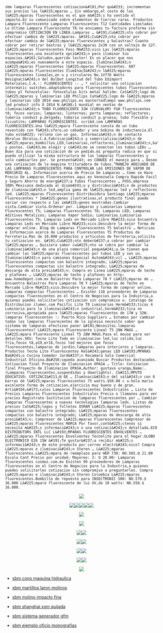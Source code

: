 
```
sbm lamparas fluorescentes cotizacion&#191;Por qu&#233; incrementan sus precios las l&#225;mparas … Sin embargo,el costo de las l&#225;mparas fluorescentes es el que m&#225;s ha sentido el impacto.En su comunicado sobre elementos de tierras raras. Productos Lampara Fluorescente Lamparas Fluorescentes T12 Cantidades Limitadas Lo Ultimo Lampara Fluorescente T8.te enviamos tu factura proforma sin compromiso COTIZACION EN LINEA.Lamparas … &#191;Cu&#225;nto cobrar por efectuar cambio de l&#225;mparas. &#191;Cu&#225;nto cobrar por efectuar cambio de l&#225;mparas fluorescentes y balastras? Cuanto cobrar por retirar bastras y l&#225;mparas 2x39 con un voltaje de 227. L&#225;mparas fluorescentes Foss M&#233;xico Las l&#225;mparas fluorescentes,una excelente opci&#243;n para iluminar tus espacios.&#161;Saludos,querido lector! Es un placer que nos acompa&#241;es nuevamente a este espacio. IlumInacI&#243;n L&#225;mparas Fluorescentes l&#225;mparas Fluorescentes. 607 L&#225;mparas Fluorescentes IlumInacI&#243;n l&#225;mparas Fluorescentes lineales,en u y circulares No.1V776 Watts Designaci&#243;n del Bulbo† Longitud del Tubo Edimport Materiales,C.A.:: FLUORESCENTES :: … * solicitar una cotizacion intermatic switches.adaptadores para fluorescentes tubos fluorescentes tubos pl fotocelulas: fotocelulas kits metal halide: Cat&#225;logo de l&#225;mparas y luminarias LED Philips Cat&#225;logo de l&#225;mparas y luminarias LED 2014 www.philips.es masterledlamps www.philips.com led product info O 2014 N.&#186;1 mundial en ventas de iluminaci&#243;n TUBO FLUORESCENTE 32W (CURVALUM) FGH fluorescentes t8; focos varios; lamparas; linternas; porta lamparas; reflectores; tuberia conduit p.delgada; tuberia conduit p.gruesa; tubo flexible y licuatite; LAMPARAS FLUORESCENTES. scribd.com LAMPARAS FLUORESCENTES.Una l&#225;mpara fluorescente consta de un tubo revestido con f&#243;sforo,un cebador y una bobina de inductancia.El tubo est&#225; relleno con un gas. Informaci&#243;n de contacto Obralux Obralux,C.A.Fabricaci&#243;n y comercializaci&#243;n de l&#225;mparas,bombillos,LED,luminarias,reflectores,iluminaci&#243;n,balastos y postes. C&#243;mo elegir y c&#243;mo se conectan los tubos LEDs … Buen dia para una cotizacion de un pedido.mi pregunta radica en que si puedo utilizar la misma estructura de las lamparas fluorescentes y solo cambiarlos por. Se present&#243; en CONUEE el manejo para … Deseo una cotizacion de la maquina trituradora de tubos.“MANEJO ADECUADO DE LAS LAMPARAS FLUORESCENTES PARA CONTROLAR LAS EMISIONES DE VAPOR DE MERCURIO AL. Informacion acerca de Precio De Lamparas … Como se Hace Precio De Lamparas Fluorescentes aqui en Venezuela Compra Rapido Facil y Seguro Ahorro de energ&#237;a Tubos fluorescentes … FOSS,empresa 100% Mexicana dedicada al dise&#241;o y distribuci&#243;n de productos de iluminaci&#243;n led,amplia gama de l&#225;mparas led y reflectores led. L&#225;mparas Fluorescentes Distribuidora Santiago L&#225;mparas Fluorescentes * Im&#225;genes ilustrativas,el producto final puede variar con respecto a las im&#225;genes mostradas.Cambiar vista.Cambiar vista.Ordenar por. Lamparas y Luminarias Lamparas Fluorescentes T5; Lamparas Fluorescentes T8; Lamparas LED; Lamparas Aditivos Metalicos; Lamparas Vapor Sodio; Luminarias.Luminarias Fluorescentes T5; Lamparas Leds en Mercado Libre M&#233;xico Encuentra Lamparas Leds en Mercado Libre M&#233;xico.Descubre la mejor forma de comprar online. Blog de Lamparas Fluorescentes T5 balastro … Noticias e Informacion acerca de Lamparas Fluorescentes T5 Productos de Ferreteria.Mas de 10.000 productos y articulos de Ferreteria,solicita tu cotizacion en. &#191;Cu&#225;nto deber&#237;a cobrar por cambiar l&#225;mparas … Quisiera saber cu&#225;nto se cobra por cambiar la iluminaci&#243;n de una plaza comercial peque&#241;a.Se tienen que cambiar las l&#225;mparas fluorescentes por tubos LED y son un. Iluminaci&#243;n para camiones Especial Autom&#243;vil … L&#225;mparas fluorescentes compactas con balastro integrado; L&#225;mparas fluorescentes compactas sin balastro integrado; L&#225;mparas de descarga de alta presi&#243;n; Compra en Linea L&#225;mparas de techo y plafones … L&#225;mparas de techo y plafones en http: www.homedepot.com.mx Balastros Para Lamparas T8 Y L&#225;mparas de … Encuentra Balastros Para Lamparas T8 Y L&#225;mparas de Techo en Mercado Libre M&#233;xico.Descubre la mejor forma de comprar online. Lamparas compactas fluorescentes … Existen 116 proveedores de Lamparas compactas fluorescentes en el Centro de Negocios para la Industria,a quienes puedes solicitarles cotizacion sin compromiso o. Catalogo de Distribucion ilumec.com Pacific Lite T8 Luminarias Herm&#233;ticas 4 Luminaria para la iluminaci&#243;n industrial,herm&#233;tica no corrosiva,apropiada para l&#225;mparas fluorescentes de 17W y 32W. lamparas fluorescentes :: Puerto Rico Suppliers … Estamos por cambiar todas las lamparas fluorecentes de la iglesia necesito saber que sistema de lamparas efectivas poner &#191;Necesitas.lamparas fluorescentes? L&#225;mpara Fluorescente Lineal T5 28W MAGG … L&#225;mpara Fluorescente Lineal T5 28W MAGG.Pasa el mouse para ver detalles.SKU: Tecno Lite Todo en iluminacion led,luz calida,luz fria,focos t8,a19,mr16,focos led mejores que focos fluorescentes,lamparas de jardin,lamparas para interiores y lamparas. Productos Tecno Lite Fluorescentes Hal&#243;genas LED L&#193;MPARAS Ba&#241;o Cocina Comedor Jard&#237;n Recamara Sala Comercial Industrial Oficina.B&#250;squeda avanzada Buscar Productos destacados. Cotizacion final Proyecto de Iluminacion OPASA … Title: Cotizacion final Proyecto de Iluminacion OPASA,Author: gustavo uranga,Name:.(Lamparas fluorescentes,suspendidas y downlights). C&#211;MPUTO EDUCATIVO: COTIZACI&#211;N DE … Iluminaci&#243;n del sal&#243;n con 8 barras de l&#225;mparas fluorescentes 75 watts.$50.00 c u.hola maria excelente forma de cotizacion,ejercicio muy bueno y de gran. Arti&#194;&#173;culos Lamparas Fluorescentes Industriales … Lista de Precios Lamparas Fluorescentes Industriales Precio o llamanos para ver precios Registrate Sustitucion de lamparas fluorescentes por … Cambiar lamparas fluorescentes a nuevas tecnologias lamparas leds. Listas de precios Cat&#225;logos y folletos OSRAM L&#225;mparas fluorescentes compactas con balastro integrado; L&#225;mparas fluorescentes compactas sin balastro integrado; L&#225;mparas de descarga de alta presi&#243;n; Compresor de L&#225;mparas Fluorescentes Compresor de L&#225;mparas Fluorescentes MARCA Por favor,cont&#225;ctenos si necesita m&#225;s informaci&#243;n o una cotizaci&#243;n detallada.ECO DISTRIBUTORS INTL LLC L&#193;MPARAS FLUORESCENTES ENVOLVENTES … L&#225;mparas Fluorescentes Envolventes Tecnolite para el hogar.GLOBO ELECTRONICO E26 15W &#191;Te gustar&#237;a recibir m&#225;s informaci&#243;n de este producto por correo electr&#243;nico? Compra L&#225;mparas e iluminaci&#243;n Steren … L&#225;mparas fluorescentes.L&#225;mpara de reemplazo para HER 730: NO.565.Q 21.00 Escala Cant Precio por unidad; Mayoreo: 2: Q 20.00: Lamparas fluorescentes cosmos.com.mx Existen 99 proveedores de Lamparas fluorescentes en el Centro de Negocios para la Industria,a quienes puedes solicitarles cotizacion sin compromiso o preguntarles. Compra L&#225;mparas e iluminaci&#243;n Steren Colombia L&#225;mparas fluorescentes.Bombillo de repuesto para INSECTRONIC 500: NO.570.$ 36.000 L&#225;mpara fluorescente de luz UV,de 10 watts: NO.550.$ 16.800. 
```

<div align="center">

<a href="https://es-crusher.shibang-china.com/github&k=sbm+lamparas+fluorescentes+cotizacion"><img src="https://static.shibang-china.com/es/crusher/logo.jpg"></a>

<a href="https://es-crusher.shibang-china.com/github&k=sbm+lamparas+fluorescentes+cotizacion"><img src="https://static.shibang-china.com/es/crusher/index.jpg"></a><a href="https://es-crusher.shibang-china.com/material.htmlgithub&k=sbm+lamparas+fluorescentes+cotizacion"><img src="https://static.shibang-china.com/es/crusher/material.jpg"></a><a href="https://es-crusher.shibang-china.com/application.htmlgithub&k=sbm+lamparas+fluorescentes+cotizacion"><img src="https://static.shibang-china.com/es/crusher/application.jpg"></a><a href="https://es-crusher.shibang-china.com/aboutus.htmlgithub&k=sbm+lamparas+fluorescentes+cotizacion"><img src="https://static.shibang-china.com/es/crusher/aboutus.jpg"></a><a href="https://es-crusher.shibang-china.com/contact.htmlgithub&k=sbm+lamparas+fluorescentes+cotizacion"><img src="https://static.shibang-china.com/es/crusher/contact.jpg"></a>

<a href="https://es-crusher.shibang-china.com/github&k=sbm+lamparas+fluorescentes+cotizacion"><img src="https://static.shibang-china.com/es/crusher/banner.jpg"></a>

<a href="https://swt.shibang-china.com/github&k=sbm+lamparas+fluorescentes+cotizacion"><img src="https://static.shibang-china.com/es/crusher/text.jpg"></a>

<a href="https://swt.shibang-china.com/github&k=sbm+lamparas+fluorescentes+cotizacion"><img src="https://static.shibang-china.com/es/crusher/chat.jpg"></a><a href="https://es-crusher.shibang-china.com/contact.htmlgithub&k=sbm+lamparas+fluorescentes+cotizacion"><img src="https://static.shibang-china.com/es/crusher/message.jpg"></a>

<a href="https://es-crusher.shibang-china.com/products/pe.htmlgithub&k=sbm+lamparas+fluorescentes+cotizacion"><img src="https://static.shibang-china.com/es/crusher/pe.jpg"></a><a href="https://es-crusher.shibang-china.com/products/pf.htmlgithub&k=sbm+lamparas+fluorescentes+cotizacion"><img src="https://static.shibang-china.com/es/crusher/pf.jpg"></a>

<a href="https://es-crusher.shibang-china.com/products/hpt.htmlgithub&k=sbm+lamparas+fluorescentes+cotizacion"><img src="https://static.shibang-china.com/es/crusher/hpt.jpg"></a><a href="https://es-crusher.shibang-china.com/products/vsi.htmlgithub&k=sbm+lamparas+fluorescentes+cotizacion"><img src="https://static.shibang-china.com/es/crusher/vsi.jpg"></a>

<a href="https://es-crusher.shibang-china.com/products/klv.htmlgithub&k=sbm+lamparas+fluorescentes+cotizacion"><img src="https://static.shibang-china.com/es/crusher/klv.jpg"></a><a href="https://es-crusher.shibang-china.com/products/portable.htmlgithub&k=sbm+lamparas+fluorescentes+cotizacion"><img src="https://static.shibang-china.com/es/crusher/portable.jpg"></a>

<a href="https://swt.shibang-china.com/github&k=sbm+lamparas+fluorescentes+cotizacion"><img src="https://static.shibang-china.com/es/crusher/case.jpg"></a>

</div>


* [sbm cono maquina hidraulica](sbm%20cono%20maquina%20hidraulica.md)

* [sbm martillos laron molinos](sbm%20martillos%20laron%20molinos.md)

* [sbm molino impacto fina](sbm%20molino%20impacto%20fina.md)

* [sbm shanghai xsm quijada](sbm%20shanghai%20xsm%20quijada.md)

* [sbm sistema generador gfm](sbm%20sistema%20generador%20gfm.md)

* [sbm ejemplo oficio monografias](sbm%20ejemplo%20oficio%20monografias.md)